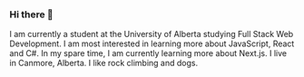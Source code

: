 ### Hi there 👋
I am currently a student at the University of Alberta studying Full Stack Web Development. I am most interested in learning more about JavaScript, React and C#. In my spare time, I am currently learning more about Next.js. I live in Canmore, Alberta. I like rock climbing and dogs.
